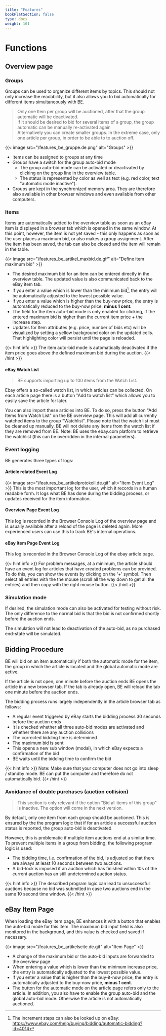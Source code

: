 ```yaml
---
title: "Features"
bookFlatSection: false
type: docs
weight: 101
---
```


# Functions

## Overview page

### Groups
Groups can be used to organize different items by topics. This should not only increase the readability, 
but it also allows you to bid automatically for different items simultaneously with BE.

> Only one Item per group will be auctioned, after that the group automatic will be deactivated.  
> If it should be desired to bid for several items of a group, the group automatic can be manually re-activated again  
> Alternatively you can create smaller groups. In the extreme case, only one article per group, in order to be able to
> to auction off. 
 
{{< image src="/features_be_gruppe.de.png" alt="Groups" >}}

* Items can be assigned to groups at any time
* Groups have a switch for the group auto-bid mode
    * The group auto-bid mode can be activated or deactivated by clicking on the group line in the overview table.
    * The status is represented by color as well as text (e.g. red color, text "automatic mode inactive").
* Groups are kept in the synchronized memory area. They are therefore also available in other browser windows and even 
  available from other computers.

### Items
Items are automatically added to the overview table as soon as an eBay item is displayed in a browser tab which is
opened in the same window. At this point, however, the item is not yet saved - this only happens as soon as the user
places a maximum bid, or also makes a group assignment. After the item has been saved, the tab can also be closed
and the item will remain in the table.

{{< image src="/features_be_artikel_maxbid.de.gif" alt="Define item maximum bid" >}}

* The desired maximum bid for an item can be entered directly in the overview table.
  The updated value is also communicated back to the eBay item tab.
* If you enter a value which is lower than the minimum bid[^1], the entry will be automatically adjusted to the
  lowest possible value.
* If you enter a value which is higher than the buy-now price, the entry is automatically 
  reduced to the buy-now price, **minus 1 cent**.
* The field for the item auto-bid mode is only enabled for clicking, if the entered maximum bid is higher than
  the current item price + the increase step.
* Updates for Item attributes (e.g. price, number of bids etc) will be visualized by setting a yellow background color
  on the updated cells. That highlighting color will persist until the page is reloaded.

{{< hint info >}}
The item auto-bid mode is automatically deactivated if the item price goes above the defined maximum bid during the auction.
{{< /hint >}}

#### eBay Watch List
> BE supports importing up to 100 items from the Watch List.

Ebay offers a so-called watch list, in which articles can be collected. On each article page there is a button
"Add to watch list" which allows you to easily save the article for later.

You can also import these articles into BE. To do so, press the button "Add Items from Watch List" on the BE overview page.
This will add all currently watched items to the group "Watchlist".
Please note that the watch list must be cleaned up manually. BE will not delete any items from the watch list if they are removed from BE.
Note: BE uses the ebay.com platform to retrieve the watchlist (this can be overridden in the internal parameters).

### Event logging
BE generates three types of logs:

#### Article related Event Log
{{< image src="/features_be_artikelprotokoll.de.gif" alt="Item Event Log" >}}
This is the most important log for the user, which it records in a human readable form.
It logs what BE has done during the bidding process, or updates received for the item information.

#### Overview Page Event Log
This log is recorded in the Browser Console Log of the overview page and is usually available after a reload
of the page is deleted again. More experienced users can use this to track BE's internal operations.

#### eBay Item Page Event Log
This log is recorded in the Browser Console Log of the ebay article page.

{{< hint info >}}
For problem messages, at a minimum, the article should have an event log for articles that have created problems
can be provided. To do this, you can show the events by clicking on the '+' symbol. Then select all entries with the
the mouse (scroll all the way down to get all the entries) and then copy with the right mouse button.
{{< /hint >}}

### Simulation mode
If desired, the simulation mode can also be activated for testing without risk.
The only difference to the normal bid is that the bid is not confirmed shortly before the auction ends.

The simulation will not lead to deactivation of the auto-bid, as no purchased end-state will be simulated.

## Bidding Procedure
BE will bid on an item automatically if both the automatic mode for the item, the group in which the article is located
and the global automatic mode are active. 

If the article is not open, one minute before the auction ends BE opens the article in a new browser tab.
If the tab is already open, BE will reload the tab one minute before the auction ends.

The bidding process runs largely independently in the article browser tab as follows:
* A regular event triggered by eBay starts the bidding process 30 seconds before the auction ends
* It is checked whether all three auto-bid modes are activated and whether there are any auction collisions
* The corrected bidding time is determined
* The maximum bid is sent
* This opens a new sub window (modal), in which eBay expects a confirmation of the bid
* BE waits until the bidding time to confirm the bid

{{< hint info >}}
Note: Make sure that your computer does not go into sleep / standby mode. BE can put the computer
and therefore do not automatically bid.
{{< /hint >}}

### Avoidance of double purchases (auction collision)
> This section is only relevant if the option "Bid all items of this group" is inactive. The option will come in the next version.

By default, only one item from each group should be auctioned. This is ensured by the the program logic that if for an 
article a successful auction status is reported, the group auto-bid is deactivated.

However, this is problematic if multiple item auctions end at a similar time.
To prevent multiple items in a group from bidding, the following program logic is used:

* The bidding time, i.e. confirmation of the bid, is adjusted so that there are always at least 10 seconds between two 
  auctions.
* A bid-lock is imposed if an auction which has finished within 10s of the current auction 
  has an still undetermined auction status. 
  
{{< hint info >}}
The described program logic can lead to unsuccessful auctions because no bid was submitted in case two auctions end
in the same 10 second time window.
{{< /hint >}}

## eBay Item Page
When loading the eBay item page, BE enhances it with a button that enables the auto-bid mode for this item.
The maximum bid input field is also monitored in the background, and this value is checked and saved if necessary. 

{{< image src="/features_be_artikelseite.de.gif" alt="Item Page" >}}

* A change of the maximum bid or the auto-bid inputs are forwarded to the overview page
* When entering a value which is lower than the minimum increase price, the entry is automatically adjusted to the
  lowest possible value.
* If you enter a value that is higher than the buy-it-now price, the entry is automatically 
  adjusted to the buy-now price, **minus 1 cent**.
* The button for the automatic mode on the article page refers only to the article. In addition, you also have to 
  enable the group auto-bid and the global auto-bid mode. Otherwise the article is not automatically auctioned. 

[^1]: The increment steps can also be looked up on eBay: https://www.ebay.com/help/buying/bidding/automatic-bidding?id=4014 